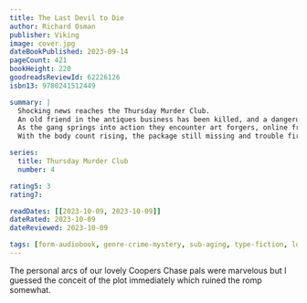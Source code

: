 ```yaml
---
title: The Last Devil to Die
author: Richard Osman
publisher: Viking
image: cover.jpg
dateBookPublished: 2023-09-14
pageCount: 421
bookHeight: 220
goodreadsReviewId: 62226126
isbn13: 9780241512449

summary: |
  Shocking news reaches the Thursday Murder Club.
  An old friend in the antiques business has been killed, and a dangerous package he was protecting has gone missing.
  As the gang springs into action they encounter art forgers, online fraudsters and drug dealers, as well as heartache close to home.
  With the body count rising, the package still missing and trouble firmly on their tail, has their luck finally run out? And who will be the last devil to die?

series:
  title: Thursday Murder Club
  number: 4

rating5: 3
rating7: 

readDates: [[2023-10-09, 2023-10-09]]
dateRated: 2023-10-09
dateReviewed: 2023-10-09

tags: [form-audiobook, genre-crime-mystery, sub-aging, type-fiction, loc-england]
---
```


The personal arcs of our lovely Coopers Chase pals were marvelous but I guessed the conceit of the plot immediately which ruined the romp somewhat.
